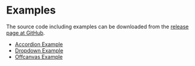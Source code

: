 Examples
========

The source code including examples can be downloaded from the
[release page at GitHub](https://github.com/jsor/ctrly/releases/latest).

* [Accordion Example](accordion/)
* [Dropdown Example](dropdown/)
* [Offcanvas Example](offcanvas/)
